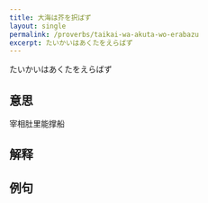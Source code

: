 ```yaml
---
title: 大海は芥を択ばず
layout: single
permalink: /proverbs/taikai-wa-akuta-wo-erabazu
excerpt: たいかいはあくたをえらばず
---
```


たいかいはあくたをえらばず

## 意思

宰相肚里能撑船

## 解释

## 例句

